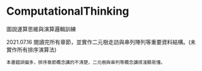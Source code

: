 # ComputationalThinking
圖說運算思維與演算邏輯訓練

2021.07.16
閱讀完所有章節，並實作二元樹走訪與串列陣列等重要資料結構。(未實作所有排序演算法)

`本書錯誤偏多，排序章節概念講的不清楚，二元樹與串列等概念講得淺顯易懂。`

